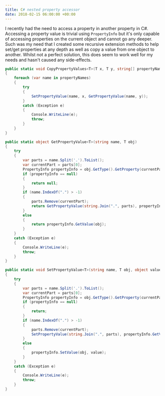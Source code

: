 ```yaml
---
title: C# nested property accessor
date: 2018-02-15 06:00:00 +00:00
---
```


I recently had the need to access a property in another property in C#. Accessing a property value is trivial using `PropertyInfo` but it's only capable of accessing properties on the current object and cannot go any deeper. Such was my need that I created some recursive extension methods to help set/get properties at any depth as well as copy a value from one object to another. Whilst not a perfect solution, this does seem to work well for my needs and hasn't caused any side-effects.

```csharp
public static void CopyPropertyValues<T>(T x, T y, string[] propertyNames)
{
    foreach (var name in propertyNames)
    {
        try
        {
            SetPropertyValue(name, x, GetPropertyValue(name, y));
        }
        catch (Exception e)
        {
            Console.WriteLine(e);
            throw;
        }
    }
}

public static object GetPropertyValue<T>(string name, T obj)
{
    try
    {
        var parts = name.Split('.').ToList();
        var currentPart = parts[0];
        PropertyInfo propertyInfo = obj.GetType().GetProperty(currentPart);
        if (propertyInfo == null)
        {
            return null;
        }
        if (name.IndexOf(".") > -1)
        {
            parts.Remove(currentPart);
            return GetPropertyValue(string.Join(".", parts), propertyInfo.GetValue(obj));
        }
        else
        {
            return propertyInfo.GetValue(obj);
        }
    }
    catch (Exception e)
    {
        Console.WriteLine(e);
        throw;
    }
}

public static void SetPropertyValue<T>(string name, T obj, object value)
{
    try
    {
        var parts = name.Split('.').ToList();
        var currentPart = parts[0];
        PropertyInfo propertyInfo = obj.GetType().GetProperty(currentPart);
        if (propertyInfo == null)
        {
            return;
        }
        if (name.IndexOf(".") > -1)
        {
            parts.Remove(currentPart);
            SetPropertyValue(string.Join(".", parts), propertyInfo.GetValue(obj), value);
        }
        else
        {
            propertyInfo.SetValue(obj, value);
        }
    }
    catch (Exception e)
    {
        Console.WriteLine(e);
        throw;
    }
}
```
